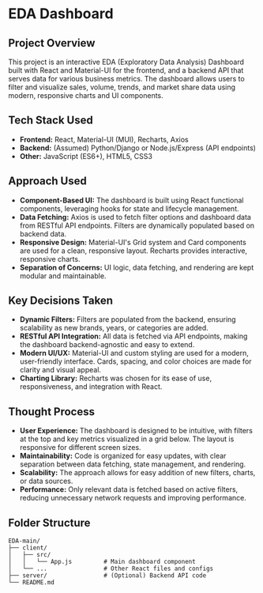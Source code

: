 ﻿# EDA Dashboard

## Project Overview
This project is an interactive EDA (Exploratory Data Analysis) Dashboard built with React and Material-UI for the frontend, and a backend API that serves data for various business metrics. The dashboard allows users to filter and visualize sales, volume, trends, and market share data using modern, responsive charts and UI components.

## Tech Stack Used
- **Frontend:** React, Material-UI (MUI), Recharts, Axios
- **Backend:** (Assumed) Python/Django or Node.js/Express (API endpoints)
- **Other:** JavaScript (ES6+), HTML5, CSS3

## Approach Used
- **Component-Based UI:** The dashboard is built using React functional components, leveraging hooks for state and lifecycle management.
- **Data Fetching:** Axios is used to fetch filter options and dashboard data from RESTful API endpoints. Filters are dynamically populated based on backend data.
- **Responsive Design:** Material-UI's Grid system and Card components are used for a clean, responsive layout. Recharts provides interactive, responsive charts.
- **Separation of Concerns:** UI logic, data fetching, and rendering are kept modular and maintainable.

## Key Decisions Taken
- **Dynamic Filters:** Filters are populated from the backend, ensuring scalability as new brands, years, or categories are added.
- **RESTful API Integration:** All data is fetched via API endpoints, making the dashboard backend-agnostic and easy to extend.
- **Modern UI/UX:** Material-UI and custom styling are used for a modern, user-friendly interface. Cards, spacing, and color choices are made for clarity and visual appeal.
- **Charting Library:** Recharts was chosen for its ease of use, responsiveness, and integration with React.

## Thought Process
- **User Experience:** The dashboard is designed to be intuitive, with filters at the top and key metrics visualized in a grid below. The layout is responsive for different screen sizes.
- **Maintainability:** Code is organized for easy updates, with clear separation between data fetching, state management, and rendering.
- **Scalability:** The approach allows for easy addition of new filters, charts, or data sources.
- **Performance:** Only relevant data is fetched based on active filters, reducing unnecessary network requests and improving performance.

## Folder Structure
```
EDA-main/
├── client/
│   ├── src/
│   │   └── App.js         # Main dashboard component
│   └── ...                # Other React files and configs
├── server/                # (Optional) Backend API code
└── README.md
```
